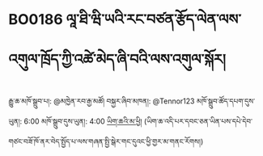 # BO0186 ལཱ་ཐི་ཝི་ཡའི་རང་བཙན་རྩོད་ལེན་ལས་འགུལ་ཁྲོད་ཀྱི་འཚེ་མེད་ཞི་བའི་ལས་འགུལ་སྐོར།
རྒྱུ་ཆ་མཁོ་སྒྲུབ་པ།: @མཁྱེན་རབ་རྒྱ་མཚོ།
བསྐྱར་ཞིབ་མཁན།: @Tennor123
མཁོ་སྒྲུབ་ཚོད་དཔག་དུས་ཡུན།: 6:00
མཁོ་སྒྲུབ་དུས་ཡུན།: 4:00
[ཡིག་ཆའི་མ་ཕྱི།](https://github.com/MonlamAI/BO0186/releases/download/186/default.pdf)
(ཡིག་ཆ་འདི་པར་དབང་ཅན་ཡིན་པས་དཔེ་དེབ་གཙང་བཟོ་ཁོ་ནར་བེད་སྤྱོད་པ་ལས་གཞན་སྤྱི་སྒེར་གང་དུའང་ཕྱི་གྱར་མ་གནང་རོགས།)
